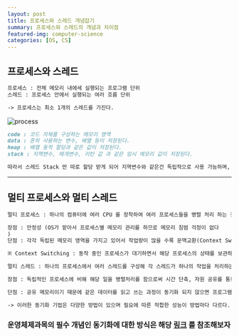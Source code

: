 ```yaml
---
layout: post
title: 프로세스와 스레드 개념잡기
summary: 프로세스와 스레드의 개념과 차이점
featured-img: computer-science
categories: [OS, CS]
---
```


## 프로세스와 스레드

```md
프로세스 : 전체 메모리 내에세 실행되는 프로그램 단위
스레드 : 프로세스 안에서 실행되는 여러 흐름 단위

-> 프로세스는 최소 1개의 스레드를 가진다.
```

![process](https://camo.githubusercontent.com/3dc4ad61f03160c310a855a4bd68a9f2a2c9a4c7/68747470733a2f2f74312e6461756d63646e2e6e65742f6366696c652f746973746f72792f393938383931343635433637433330363036)

```md
code : 코드 자체를 구성하는 메모리 영역
data : 흔히 사용하는 변수, 배열 등이 저장된다.
heap : 배열 동적 할당과 같은 값이 저장된다.
stack : 지역변수, 매개변수, 리턴 값 과 같은 임시 메모리 값이 저장된다.

따라서 스레드 Stack 만 따로 할당 받게 되어 지역변수와 같은건 독립적으로 사용 가능하며, 나머지 영역은 모두 공유하게 된다.
```

---

## 멀티 프로세스와 멀티 스레드

```md
멀티 프로세스 : 하나의 컴퓨터에 여러 CPU 를 장착하여 여러 프로세스들을 병렬 처리 하는 것

장점 : 안정성 (OS가 맡아서 프로세스별 메모리 관리를 하므로 메모리 침범 걱정이 없다
)
단점 : 각각 독립된 메모리 영역을 가지고 있어서 작업량이 많을 수록 문맥교환(Context Switching)과 같은 오버헤드가 발생해서 성능 저하가 될 수 있다

※ Context Switching : 동작 중인 프로세스가 대기하면서 해당 프로세스의 상태를 보관하고, 대기하고 있던 다음 순번의 프로세스가 동작하면서 이전에 보관했던 프로세스 상태를 복구하는 과정을 말함
```

```md
멀티 스레드 : 하나의 프로세스에서 여러 스레드를 구성해 각 스레드가 하나의 작업을 처리하는 것 (스레드들은 프로세스내의 메모리를 공유한다)

장점 : 독립적인 프로세스에 비해 해당 일을 병렬처리를 함으로써 시간 단축, 자원 공유를 통한 불필요한 자원 손실 감소

단점 : 공유 메모리이기 때문에 같은 데이터를 읽고 쓰는 과정이 동기화 되지 않으면 프로그램상 큰 문제가 발생

-> 이러한 동기화 기법은 다양한 방법이 있으며 필요에 따른 적합한 성능이 방법마다 다르다.
```

### 운영체제과목의 필수 개념인 동기화에 대한 방식은 해당 [링크](https://kyun2.tistory.com/12) 를 참조해보자
